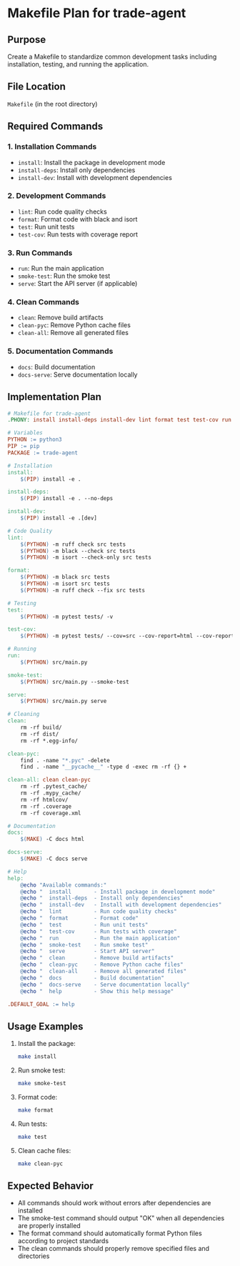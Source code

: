 # Makefile Plan for trade-agent

## Purpose

Create a Makefile to standardize common development tasks including installation, testing, and running the application.

## File Location

`Makefile` (in the root directory)

## Required Commands

### 1. Installation Commands

- `install`: Install the package in development mode
- `install-deps`: Install only dependencies
- `install-dev`: Install with development dependencies

### 2. Development Commands

- `lint`: Run code quality checks
- `format`: Format code with black and isort
- `test`: Run unit tests
- `test-cov`: Run tests with coverage report

### 3. Run Commands

- `run`: Run the main application
- `smoke-test`: Run the smoke test
- `serve`: Start the API server (if applicable)

### 4. Clean Commands

- `clean`: Remove build artifacts
- `clean-pyc`: Remove Python cache files
- `clean-all`: Remove all generated files

### 5. Documentation Commands

- `docs`: Build documentation
- `docs-serve`: Serve documentation locally

## Implementation Plan

```makefile
# Makefile for trade-agent
.PHONY: install install-deps install-dev lint format test test-cov run smoke-test serve clean clean-pyc clean-all docs docs-serve

# Variables
PYTHON := python3
PIP := pip
PACKAGE := trade-agent

# Installation
install:
	$(PIP) install -e .

install-deps:
	$(PIP) install -e . --no-deps

install-dev:
	$(PIP) install -e .[dev]

# Code Quality
lint:
	$(PYTHON) -m ruff check src tests
	$(PYTHON) -m black --check src tests
	$(PYTHON) -m isort --check-only src tests

format:
	$(PYTHON) -m black src tests
	$(PYTHON) -m isort src tests
	$(PYTHON) -m ruff check --fix src tests

# Testing
test:
	$(PYTHON) -m pytest tests/ -v

test-cov:
	$(PYTHON) -m pytest tests/ --cov=src --cov-report=html --cov-report=term

# Running
run:
	$(PYTHON) src/main.py

smoke-test:
	$(PYTHON) src/main.py --smoke-test

serve:
	$(PYTHON) src/main.py serve

# Cleaning
clean:
	rm -rf build/
	rm -rf dist/
	rm -rf *.egg-info/

clean-pyc:
	find . -name "*.pyc" -delete
	find . -name "__pycache__" -type d -exec rm -rf {} +

clean-all: clean clean-pyc
	rm -rf .pytest_cache/
	rm -rf .mypy_cache/
	rm -rf htmlcov/
	rm -rf .coverage
	rm -rf coverage.xml

# Documentation
docs:
	$(MAKE) -C docs html

docs-serve:
	$(MAKE) -C docs serve

# Help
help:
	@echo "Available commands:"
	@echo "  install       - Install package in development mode"
	@echo "  install-deps  - Install only dependencies"
	@echo "  install-dev   - Install with development dependencies"
	@echo "  lint          - Run code quality checks"
	@echo "  format        - Format code"
	@echo "  test          - Run unit tests"
	@echo "  test-cov      - Run tests with coverage"
	@echo "  run           - Run the main application"
	@echo "  smoke-test    - Run smoke test"
	@echo "  serve         - Start API server"
	@echo "  clean         - Remove build artifacts"
	@echo "  clean-pyc     - Remove Python cache files"
	@echo "  clean-all     - Remove all generated files"
	@echo "  docs          - Build documentation"
	@echo "  docs-serve    - Serve documentation locally"
	@echo "  help          - Show this help message"

.DEFAULT_GOAL := help
```

## Usage Examples

1. Install the package:

   ```bash
   make install
   ```

2. Run smoke test:

   ```bash
   make smoke-test
   ```

3. Format code:

   ```bash
   make format
   ```

4. Run tests:

   ```bash
   make test
   ```

5. Clean cache files:
   ```bash
   make clean-pyc
   ```

## Expected Behavior

- All commands should work without errors after dependencies are installed
- The smoke-test command should output "OK" when all dependencies are properly installed
- The format command should automatically format Python files according to project standards
- The clean commands should properly remove specified files and directories
